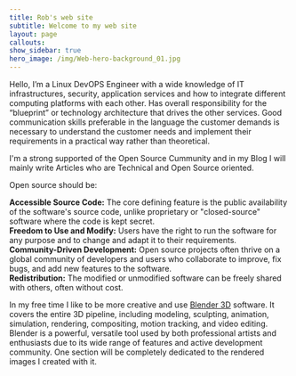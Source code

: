```yaml
---
title: Rob's web site
subtitle: Welcome to my web site
layout: page
callouts: 
show_sidebar: true
hero_image: /img/Web-hero-background_01.jpg
---
```


Hello, I’m a Linux DevOPS Engineer with a wide knowledge of IT infrastructures, security, application services and how to integrate different computing platforms with each other. Has overall responsibility for the “blueprint” or technology architecture that drives the other services. Good communication skills preferable in the language the customer demands is necessary to understand the customer needs and implement their requirements in a practical way rather than theoretical.

I'm a strong supported of the Open Source Cummunity and in my Blog I will mainly write Articles who are Technical and Open Source oriented.

Open source should be:

**Accessible Source Code:** The core defining feature is the public availability of the software's source code, unlike proprietary or "closed-source" software where the code is kept secret.   
**Freedom to Use and Modify:** Users have the right to run the software for any purpose and to change and adapt it to their requirements.  
**Community-Driven Development:** Open source projects often thrive on a global community of developers and users who collaborate to improve, fix bugs, and add new features to the software.  
**Redistribution:** The modified or unmodified software can be freely shared with others, often without cost.  

In my free time I like to be more creative and use <a href="https://blender.org" target="_blank">Blender 3D</a> software. It covers the entire 3D pipeline, including modeling, sculpting, animation, simulation, rendering, compositing, motion tracking, and video editing. Blender is a powerful, versatile tool used by both professional artists and enthusiasts due to its wide range of features and active development community. One section will be completely dedicated to the rendered images I created with it.